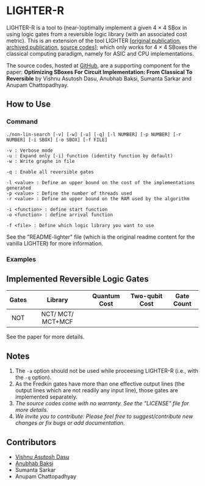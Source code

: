 
# LIGHTER-R #
LIGHTER-R is a tool to (near-)optimally implement a given 4 × 4 SBox in using logic gates from a reversible logic library (with an associated cost metric). This is an extension of the tool LIGHTER [[original publication](https://tosc.iacr.org/index.php/ToSC/article/view/806), [archived publication](https://eprint.iacr.org/2017/101), [source codes](http://jeremy.jean.free.fr/pub/fse2018_layer_implementations.tar.gz)]; which only works for 4 × 4 SBoxes the classical computing paradigm, namely for ASIC and CPU implementations.

The source codes, hosted at [GitHub](https://github.com/vdasu/lighter-r), are a supporting component for the paper:
**Optimizing SBoxes For Circuit Implementation: From Classical To Reversible**
by Vishnu Asutosh Dasu, Anubhab Baksi, Sumanta Sarkar and Anupam Chattopadhyay.



## How to Use ##

### Command ###
   `./non-lin-search [-v] [-w] [-u] [-q]
                   [-l NUMBER] [-p NUMBER] [-r NUMBER]
                   [-i SBOX] [-o SBOX]
                   [-f FILE]`

    -v : Verbose mode
    -u : Expand only [-i] function (identity function by default)
    -w : Write graphe in file
    
    -q : Enable all reversible gates

    -l <value> : Define an upper bound on the cost of the implementations generated
    -p <value> : Define the number of threads used
    -r <value> : Define an upper bound on the RAM used by the algorithm

    -i <function> : define start function
    -o <function> : define arrival function

    -f <file> : Define which logic library you want to use

See the "README-lighter" file (which is the original readme content for the vanilla LIGHTER) for more information.

### Examples ###

## Implemented Reversible Logic Gates ##
|  Gates  |      Library     | Quantum Cost  | Two-qubit Cost  | Gate Count |
|:-------:|:----------------:|:-------------:|:---------------:|:----------:|
|   NOT   | NCT/ MCT/ MCT+MCF | 

See the paper for more details.



## Notes ##
1. The `-a` option should not be used while proceesing LIGHTER-R (i.e., with the `-q` option). 
2. As the Fredkin gates have more than one effective output lines (the output lines which are not readily any input line), those gates are implemented separately.
3. *The source codes come with no warranty. See the "LICENSE" file for more details.*
4. *We invite you to contribute: Please feel free to suggest/contribute new changes or fix bugs or add documentation.*

## Contributors ##
* [Vishnu Asutosh Dasu](mailto:vishnu.asutosh@learner.manipal.edu)
* [Anubhab Baksi](mailto:anubhab001@e.ntu.edu.sg)
* Sumanta Sarkar
* Anupam Chattopadhyay